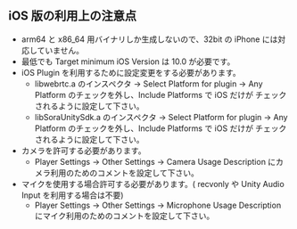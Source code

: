 ## iOS 版の利用上の注意点

- arm64 と x86_64 用バイナリしか生成しないので、32bit の iPhone には対応していません。
- 最低でも Target minimum iOS Version は 10.0 が必要です。
- iOS Plugin を利用するために設定変更をする必要があります。
  - libwebrtc.a のインスペクタ -> Select Platform for plugin -> Any Platform のチェックを外し、Include Platforms で iOS だけが チェックされるように設定して下さい。
  - libSoraUnitySdk.a のインスペクタ -> Select Platform for plugin -> Any Platform のチェックを外し、Include Platforms で iOS だけが チェックされるように設定して下さい。
- カメラを許可する必要があります。
  - Player Settings -> Other Settings -> Camera Usage Description にカメラ利用のためのコメントを設定して下さい。
- マイクを使用する場合許可する必要があります。( recvonly や Unity Audio Input を利用する場合は不要)
  - Player Settings -> Other Settings -> Microphone Usage Description にマイク利用のためのコメントを設定して下さい。

